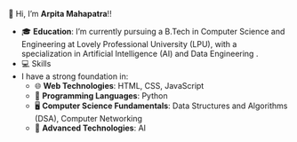 👋 Hi, I’m **Arpita Mahapatra**!!
- 🎓 **Education**: I’m currently pursuing a B.Tech in Computer Science and Engineering at Lovely Professional University (LPU), with a specialization in Artificial Intelligence (AI) and Data Engineering .
- 💻 Skills
- I have a strong foundation in:
  - 🌐 **Web Technologies**: HTML, CSS, JavaScript
  - 🐍 **Programming Languages**: Python
  - 🖥️ **Computer Science Fundamentals**: Data Structures and Algorithms (DSA), Computer Networking
  - 🤖 **Advanced Technologies**: AI
